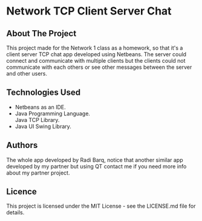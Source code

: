 <h1>Network TCP Client Server Chat</h1>

<h2>About The Project</h2>
<p>This project made for the Network 1 class as a homework, so that it's a client server TCP chat app developed using Netbeans.
The server could connect and communicate with multiple clients but the clients could not communicate with each others or see
other messages between the server and other users.
</p>

<h2>Technologies Used</h2>
<ul>

<li>Netbeans as an IDE.</li>
<li>Java Programming Language.</li>
</li>Java TCP Library.</li>
<li>Java UI Swing Library.</li>
</ul>

<h2>Authors</h2>
<p>The whole app developed by Radi Barq, notice that another similar app developed by my partner but using QT contact me if you need more info about my partner project.</p>

<h2>Licence</h2>
<p>This project is licensed under the MIT License - see the LICENSE.md file for details.</p>
